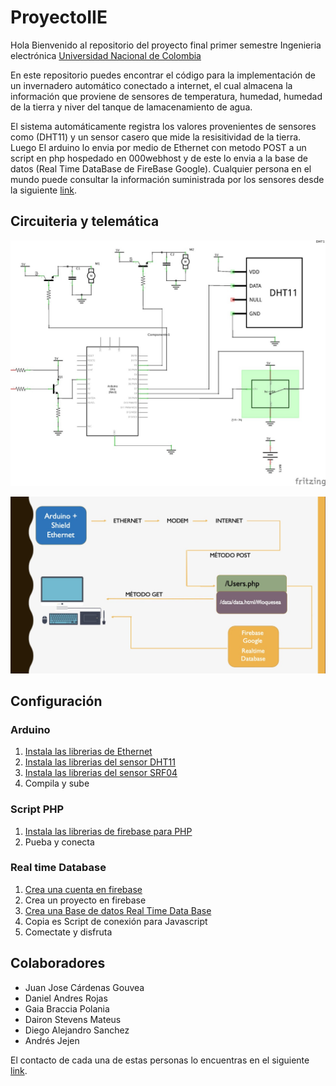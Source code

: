 # ProyectoIIE

Hola
Bienvenido al repositorio del proyecto final primer semestre Ingenieria electrónica [Universidad Nacional de Colombia](www.unal.edu.co)

En este repositorio puedes encontrar el código para la implementación de un invernadero automático conectado a internet, el cual almacena la información que proviene de sensores de temperatura, humedad, humedad de la tierra y niver del tanque de lamacenamiento de agua.

El sistema automáticamente registra los valores provenientes de sensores como (DHT11) y un sensor casero que mide la resisitividad de la tierra. Luego El arduino lo envia por medio de Ethernet con metodo POST a un script en php hospedado en 000webhost y de este lo envia a la base de datos (Real Time DataBase de FireBase Google). Cualquier persona en el mundo puede consultar la información suministrada por los sensores desde la siguiente [link](http://proyectoiieagricola.000webhostapp.com).

## Circuiteria y telemática

![Circuito](Circuito.jpeg)

![Telematica](Telematica.jpeg)

## Configuración

### Arduino
1. [Instala las librerias de Ethernet](https://aprendiendoarduino.wordpress.com/category/ethernet-shield/)
2. [Instala las librerias del sensor DHT11](https://programarfacil.com/blog/arduino-blog/sensor-dht11-temperatura-humedad-arduino/)
3. [Instala las librerias del sensor SRF04](https://howtomechatronics.com/tutorials/arduino/ultrasonic-sensor-hc-sr04/)
4. Compila y sube
    
### Script PHP
1. [Instala las librerias de firebase para PHP](https://firebase-php.readthedocs.io/en/stable/)
2. Pueba y conecta
    
### Real time Database
1. [Crea una cuenta en firebase](https://firebase.google.com/?hl=es-419)
2. Crea un proyecto en firebase
3. [Crea una Base de datos Real Time Data Base](https://firebase.google.com/docs/database/?hl=es-419)
4. Copia es Script de conexión para Javascript 
5. Comectate y disfruta

## Colaboradores

- Juan Jose Cárdenas Gouvea 
- Daniel Andres Rojas
- Gaia Braccia Polania
- Dairon Stevens Mateus
- Diego Alejandro Sanchez
- Andrés Jejen

El contacto de cada una de estas personas lo encuentras en el siguiente [link](http://proyectoiieagricola.000webhostapp.com/equipo.html).


